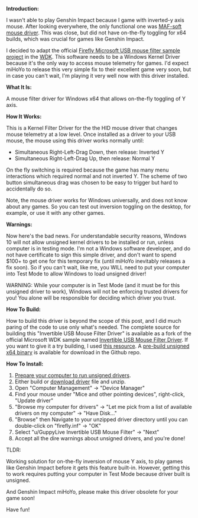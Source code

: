 **Introduction:**

I wasn't able to play Genshin Impact because I game with inverted-y axis mouse.  After looking everywhere, the only functional one was [MAF-soft mouse driver](https://www.maf-soft.de/mafmouse/).  This was close, but did not have on-the-fly toggling for x64 builds, which was crucial for games like Genshin Impact.

I decided to adapt the official [Firefly Microsoft USB mouse filter sample project](https://github.com/microsoft/Windows-driver-samples/tree/master/hid/firefly) in the [WDK](https://docs.microsoft.com/en-us/windows-hardware/drivers/download-the-wdk).  This software needs to be a Windows Kernel Driver because it's the only way to access mouse telemetry for games.  I'd expect miHoYo to release this very simple fix to their excellent game very soon, but in case you can't wait, I'm playing it very well now with this driver installed.

**What It Is:**

A mouse filter driver for Windows x64 that allows on-the-fly toggling of Y axis.

**How It Works:**

This  is a Kernel Filter Driver for the the HID mouse driver that changes mouse telemetry at a low level.
Once installed as a driver to your USB mouse, the mouse using this driver works normally until:

* Simultaneous Right-Left-Drag Down, then release: Inverted Y
* Simultaneous Right-Left-Drag Up, then release: Normal Y

On the fly switching is required because the game has many menu interactions which required normal and not inverted Y. The scheme of two button simultaneous drag was chosen to be easy to trigger but hard to accidentally do so.

Note, the mouse driver works for Windows universally, and does not know about any games.  So you can test out inversion toggling on the desktop, for example, or use it with any other games.

**Warnings:**

Now here's the bad news.  For understandable security reasons, Windows 10 will not allow unsigned kernel drivers to be installed or run, unless computer is in testing mode.  I'm not a Windows software developer, and do not have certificate to sign this simple driver, and don't want to spend $100+ to get one for this temporary fix (until miHoYo inevitably releases a fix soon).  So if you can't wait, like me, you WILL need to put your computer into Test Mode to allow Windows to load unsigned driver!

WARNING: While your computer is in Test Mode (and it must be for this unsigned driver to work), Windows will not be enforcing trusted drivers for you!  You alone will be responsible for deciding which driver you trust.

**How To Build:**

How to build this driver is beyond the scope of this post, and I did much paring of the code to use only what's needed.  The complete source for building this "Invertible USB Mouse Filter Driver" is available as a fork of the official Microsoft WDK sample named [Invertible USB Mouse Filter Driver](https://github.com/tthk/Invertible-USB-Mouse-Driver-Filter-Driver).  If you want to give it a try building, I used [this resource](https://docs.microsoft.com/en-us/windows-hardware/drivers/develop/building-a-driver).  A [pre-build unsigned x64 binary](https://github.com/tthk/Windows-driver-samples/raw/master/Invertible%20USB%20Mouse%20Filter.zip) is available for download in the Github repo.

**How To Install:**

1. [Prepare your computer to run unsigned drivers](https://www.maketecheasier.com/install-unsigned-drivers-windows10/).
1. Either build or [download driver](https://github.com/tthk/Windows-driver-samples/raw/master/Invertible%20USB%20Mouse%20Filter.zip) file and unzip.
1. Open "Computer Management" -> "Device Manager"
1. Find your mouse under "Mice and other pointing devices", right-click, "Update driver"
1. "Browse my computer for drivers" -> "Let me pick from a list of available drivers on my computer" -> "Have Disk..."
1. "Browse" then Navigate to your unzipped driver directory until you can double-click on "firefly.inf" -> "OK"
1. Select "u/GuppyLive Invertible USB Mouse Filter" -> "Next"
1. Accept all the dire warnings about unsigned drivers, and you're done!


TLDR:

Working solution for on-the-fly inversion of mouse Y axis,  to play games like Genshin Impact before it gets this feature built-in.  However, getting this to work requires putting your computer in Test Mode because driver built is unsigned.

And Genshin Impact miHoYo, please make this driver obsolete for your game soon!

Have fun!  
